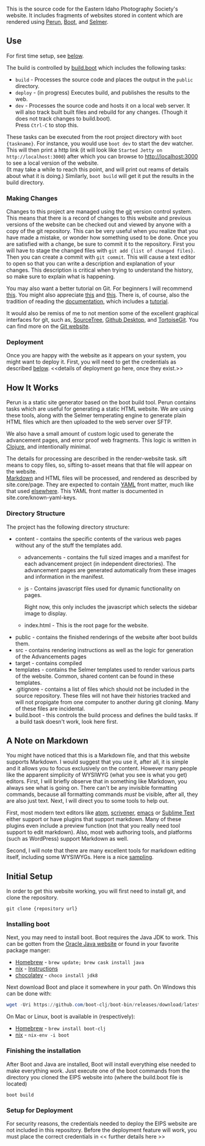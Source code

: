 This is the source code for the Eastern Idaho Photography Society's website.
It includes fragments of websites stored in content which are rendered using
[Perun](https://github.com/hashobject/perun), [Boot](https://github.com/boot-clj/boot),
and [Selmer](https://github.com/yogthos/Selmer).

## Use

For first time setup, see [below](#Setup).

The build is controlled by [build.boot](./build.boot) which includes the following tasks:

  * `build` - Processes the source code and places the output in the `public` directory.
  * `deploy` - (in progress) Executes build, and publishes the results to the web.
  * `dev` - Processes the source code and hosts it on a local web server.  It will also track built
    built files and rebuild for any changes.  (Though it does not track changes to build.boot).  
    Press `Ctrl-C` to stop this.

These tasks can be executed from the root project directory with `boot {taskname}`.  For instance, 
you would use `boot dev` to start the dev watcher.  This will then print a http link (it will
look like `Started Jetty on http://localhost:3000`) after which you can browse to 
[http://localhost:3000](http://localhost:3000) to see a local version of the website.  
(It may take a while to reach this point, and will print out reams of details about 
what it is doing.)  Similarly, `boot build` will get it put the results in the build directory.

### Making Changes

Changes to this project are managed using the [git](https://git-scm.com/) version control system.  
This means that there is a record of changes to this website and previous versions of the website
can be checked out and viewed by anyone with a copy of the git repository.  This can be very
useful when you realize that you have made a mistake, or wonder how something used to be done.
Once you are satisfied with a change, be sure to commit it to the repository.  First you will have
to stage the changed files with `git add {list of changed files}`.  Then you can create a commit
with `git commit`.  This will cause a text editor to open so that you can write a description and
explanation of your changes.  This description is critical when trying to understand the history,
so make sure to explain what is happening.

You may also want a better tutorial on Git.  For beginners I will recommend 
[this](https://www.cloudways.com/blog/git-tutorial-for-beginners-version-control/).  You might also
appreciate [this](https://www.udacity.com/course/how-to-use-git-and-github--ud775) and
[this](https://www.codecademy.com/learn/learn-git).  There is, of course, also the tradition of
reading the [documentation](https://git-scm.com/documentation), which includes a 
[tutorial](https://git-scm.com/docs/gittutorial).

It would also be remiss of me to not mention some of the excellent graphical interfaces for git,
such as, [SourceTree](https://www.sourcetreeapp.com/), [Github Desktop](https://desktop.github.com/),
and [TortoiseGit](https://tortoisegit.org/).  You can find more on the 
[Git website](https://git-scm.com/downloads/guis/).

### Deployment

Once you are happy with the website as it appears on your system, you might want to deploy it.
First, you will need to get the credentials as described [below](#Setup-for-Deployment).
<<details of deployment go here, once they exist.>>


## How It Works

Perun is a static site generator based on the boot build tool.  Perun contains tasks which are
useful for generating a static HTML website.  We are using these tools, along with the Selmer
temperating engine to generate plain HTML files which are then uploaded to the web server over SFTP.

We also have a small amount of custom logic used to generate the advancement pages, and error proof
web fragments.  This logic is written in [Clojure](https://clojure.org/), and intentionally minimal.

The details for processing are described in the render-website task. sift means to copy files, so,
sifting to-asset means that that file will appear on the website.  
[Markdown](https://daringfireball.net/projects/markdown/syntax) and HTML files will be processed,
and rendered as described by site.core/page.  They are expected to contain [YAML](http://yaml.org/)
front matter, much like that used [elsewhere](http://assemble.io/docs/YAML-front-matter.html).  This
YAML front matter is documented in site.core/known-yaml-keys.

### Directory Structure

The project has the following directory structure:

* content - contains the specific contents of the various web pages without any of the stuff the
  templates add.
  * advancements - contains the full sized images and a manifest for each advancement project (in independent directories).  The advancement pages are generated automatically from these images
    and information in the manifest.
  * js - Contains javascript files used for dynamic functionality on pages.
  
    Right now, this only includes the javascript which selects the sidebar image to display.
  * index.html - This is the root page for the website.
* public - contains the finished renderings of the website after boot builds them.
* src - contains rendering instructions as well as the logic for generation of the Advancements pages
* target - contains compiled 
* templates - contains the Selmer templates used to render various parts of the website.  Common, 
  shared content can be found in these templates.
* .gitignore - contains a list of files which should not be included in the source repository.
  These files will not have their histories tracked and will not propigate from one computer to
  another during git cloning.  Many of these files are incidental.
* build.boot - this controls the build process and defines the build tasks.  If a build task doesn't
  work, look here first.
  
## A Note on Markdown

You might have noticed that this is a Markdown file, and that this website supports Markdown.  I
would suggest that you use it, after all, it is simple and it allows you to focus exclusively on 
the content.  However many people like the apparent simplicity of WYSIWYG (what you see is what
you get) editors.  First, I will briefly observe that in something like Markdown, you always see what is
going on.  There can't be any invisible formatting commands, because all formatting commands *must*
be visible, after all, they are also just text.  Next, I will direct you to some tools to help out.  

First, most modern text editors like [atom](https://atom.io/), 
[scrivener](https://www.literatureandlatte.com/scrivener.php), 
[emacs](https://www.gnu.org/software/emacs/) or [Sublime Text](https://www.sublimetext.com/) either
support or have plugins that support markdown.  Many of these plugins even include a preview
function (not that you really need tool support to edit markdown).  Also, most web authoring tools,
and platforms (such as WordPress) support Markdown as well.

Second, I will note that there are many excellent tools for markdown editing itself, including
some WYSIWYGs.  Here is a nice [sampling](https://github.com/karthik/markdown_science/wiki/Tools-to-support-your-markdown-authoring).

## Initial Setup

In order to get this website working, you will first need to install git, and clone the repository.
```shell
git clone {repository url}
```

### Installing boot

Next, you may need to install boot.  Boot requires the Java JDK to work.  This can be gotten from
the [Oracle Java website](https://java.com/en/download/) or found in your favorite package manger:
* [Homebrew](https://github.com/homebrew/homebrew) - `brew update; brew cask install java`
* [nix](http://nixos.org/nix) - [Instructions](https://blog.flyingcircus.io/2016/05/12/automatic-installation-of-oracle-java/)
* [chocolatey](https://chocolatey.org/) - `choco install jdk8`
  
Next download Boot and place it somewhere in your path.  On Windows this can be done with:
```PowerShell
wget -Uri https://github.com/boot-clj/boot-bin/releases/download/latest/boot.exe -Outfile $env:SystemRoot/boot.exe
```

On Mac or Linux, boot is available in (respectively):
* [Homebrew](https://github.com/homebrew/homebrew) - `brew install boot-clj`
* [nix](http://nixos.org/nix) - `nix-env -i boot`

### Finishing the installation

After Boot and Java are installed, Boot will install everything else needed to make everything work.
Just execute one of the boot commands from the directory you cloned the EIPS website into (where
the build.boot file is located)

```shell
boot build
```

### Setup for Deployment

For security reasons, the credentials needed to deploy the EIPS website are not included in this
repository.  Before the deployment feature will work, you must place the correct credentials in
<< further details here >>


